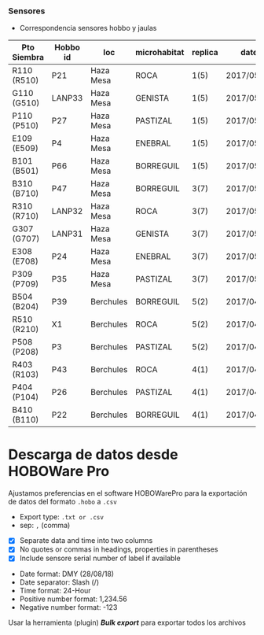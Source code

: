 ### Sensores 
* Correspondencia sensores hobbo y jaulas 

| Pto Siembra        | Hobbo id | loc       | microhabitat  | replica    | date       |
|--------------------|----------|-----------|---------------|------------|------------|
| R110 (R510)        | P21      | Haza Mesa | ROCA          | 1(5)       | 2017/05/03 |
| G110 (G510)        | LANP33   | Haza Mesa | GENISTA       | 1(5)       | 2017/05/03 |
| P110 (P510)        | P27      | Haza Mesa | PASTIZAL      | 1(5)       | 2017/05/03 |
| E109 (E509)        | P4       | Haza Mesa | ENEBRAL       | 1(5)       | 2017/05/03 |
| B101 (B501)        | P66      | Haza Mesa | BORREGUIL     | 1(5)       | 2017/05/03 |
| B310 (B710)        | P47      | Haza Mesa | BORREGUIL     | 3(7)       | 2017/05/05 |
| R310 (R710)        | LANP32   | Haza Mesa | ROCA          | 3(7)       | 2017/05/05 |
| G307 (G707)        | LANP31   | Haza Mesa | GENISTA       | 3(7)       | 2017/05/05 |
| E308 (E708)        | P24      | Haza Mesa | ENEBRAL       | 3(7)       | 2017/05/05 |
| P309 (P709)        | P35      | Haza Mesa | PASTIZAL      | 3(7)       | 2017/05/05 |
| B504 (B204)        | P39      | Berchules | BORREGUIL     | 5(2)       | 2017/04/24 |
| R510 (R210)        | X1       | Berchules | ROCA          | 5(2)       | 2017/04/24 |
| P508 (P208)        | P3       | Berchules | PASTIZAL      | 5(2)       | 2017/04/24 |
| R403 (R103)        | P43      | Berchules | ROCA          | 4(1)       | 2017/04/24 |
| P404 (P104)        | P26      | Berchules | PASTIZAL      | 4(1)       | 2017/04/24 |
| B410 (B110)        | P22      | Berchules | BORREGUIL     | 4(1)       | 2017/04/24 |


# Descarga de datos desde HOBOWare Pro

Ajustamos preferencias en el software HOBOWarePro para la exportación de datos del formato `.hobo` a `.csv`

* Export type: `.txt or .csv`
* sep: `,`  (comma)
* [x] Separate data and time into two columns
* [x] No quotes or commas in headings, properties in parentheses
* [x] Include sensore serial number of label if available 
* Date format: DMY (28/08/18)
* Date separator: Slash (/)
* Time format: 24-Hour 
* Positive number format: 1,234.56
* Negative number format: -123

Usar la herramienta (plugin) ***Bulk export*** para exportar todos los archivos 





